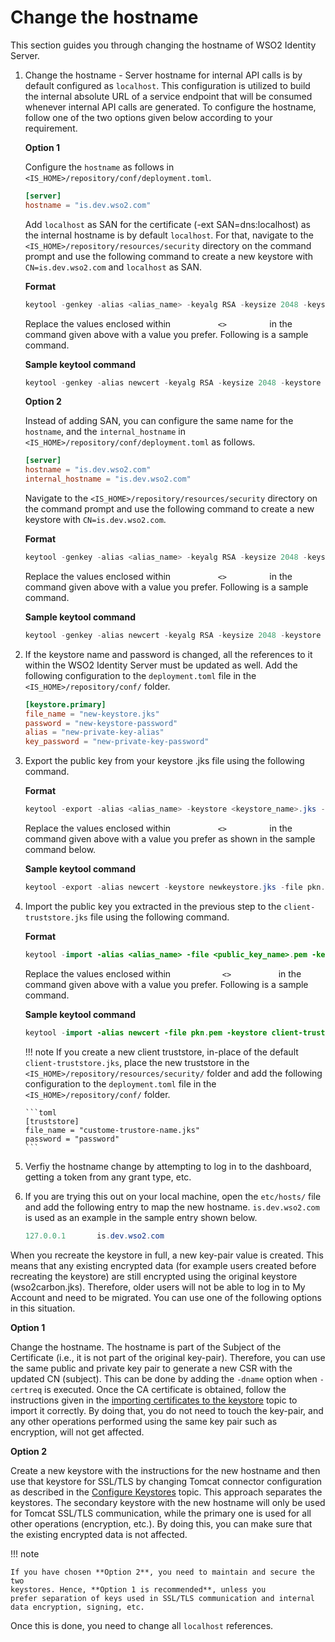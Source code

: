 # Change the hostname

This section guides you through changing the hostname of WSO2 Identity Server.

1.  Change the hostname - Server hostname for internal API calls is by default configured as `localhost`. This configuration is utilized 
    to build the internal absolute URL of a service endpoint that will be consumed whenever internal API calls are generated. To configure the hostname, follow one of the two options given below
    according to your requirement.

    **Option 1**

    Configure the `hostname` as follows in `<IS_HOME>/repository/conf/deployment.toml`.

    ``` toml
    [server]
    hostname = "is.dev.wso2.com"
    ```
    
    Add `localhost` as SAN for the certificate (-ext SAN=dns:localhost) as the internal hostname is by default 
    `localhost`. For that, navigate to the `<IS_HOME>/repository/resources/security` directory on the command prompt 
    and use the following command to create a new keystore with `CN=is.dev.wso2.com` and `localhost` as SAN.

    **Format**

    ``` java
    keytool -genkey -alias <alias_name> -keyalg RSA -keysize 2048 -keystore <keystore_name>.jks -dname "CN=<hostname>, OU=<organizational_unit>,O=<organization>,L=<Locality>,S=<State/province>,C=<country_code>" -storepass <keystore_password> -keypass <confirm_keystore_password> -ext SAN=dns:localhost
    ```

    Replace the values enclosed within `           <>          ` in the
    command given above with a value you prefer. Following is a sample command.

    **Sample keytool command**

    ``` java
	keytool -genkey -alias newcert -keyalg RSA -keysize 2048 -keystore newkeystore.jks -dname "CN=is.dev.wso2.com, OU=Is,O=Wso2,L=SL,S=WS,C=LK" -storepass mypassword -keypass mypassword -ext SAN=dns:localhost
    ```
    
    **Option 2**

    Instead of adding SAN, you can configure the same name for the `hostname`, and 
    the `internal_hostname` in `<IS_HOME>/repository/conf/deployment.toml` as follows.

    ``` toml
    [server]
    hostname = "is.dev.wso2.com"
    internal_hostname = "is.dev.wso2.com"
    ``` 

    Navigate to the `<IS_HOME>/repository/resources/security` directory on the command prompt and
    use the following command to create a new keystore with `CN=is.dev.wso2.com`.

    **Format**

    ``` java
    keytool -genkey -alias <alias_name> -keyalg RSA -keysize 2048 -keystore <keystore_name>.jks -dname "CN=<hostname>, OU=<organizational_unit>,O=<organization>,L=<Locality>,S=<State/province>,C=<country_code>" -storepass <keystore_password> -keypass <confirm_keystore_password>
    ```

    Replace the values enclosed within `           <>          ` in the
    command given above with a value you prefer. Following is a sample command.

    **Sample keytool command**

    ``` java
    keytool -genkey -alias newcert -keyalg RSA -keysize 2048 -keystore newkeystore.jks -dname "CN=is.dev.wso2.com, OU=Is,O=Wso2,L=SL,S=WS,C=LK" -storepass mypassword -keypass mypassword
    ```

2.  If the keystore name and password is changed, all the references to
    it within the WSO2 Identity Server must be updated as well. Add
    the following configuration to the `deployment.toml` file in the
    `<IS_HOME>/repository/conf/` folder.

    ``` toml
    [keystore.primary]
    file_name = "new-keystore.jks"
    password = "new-keystore-password"
    alias = "new-private-key-alias"
    key_password = "new-private-key-password"
    ```

3.  Export the public key from your keystore .jks file using the
    following command.

    **Format**

    ``` java
    keytool -export -alias <alias_name> -keystore <keystore_name>.jks -file <public_key_name>.pem
    ```

    Replace the values enclosed within `           <>          ` in the
    command given above with a value you prefer as shown in the sample
    command below.

    **Sample keytool command**

    ``` java
    keytool -export -alias newcert -keystore newkeystore.jks -file pkn.pem
    ```

4.  Import the public key you extracted in the previous step to the `
    client-truststore.jks ` file using the following command. 

    **Format**

    ``` java
    keytool -import -alias <alias_name> -file <public_key_name>.pem -keystore client-truststore.jks -storepass <keystore_password>
    ```

    Replace the values enclosed within `            <>           ` in the
    command given above with a value you prefer. Following is a sample command.

    **Sample keytool command**

    ``` java
    keytool -import -alias newcert -file pkn.pem -keystore client-truststore.jks -storepass wso2carbon
    ```

    !!! note
        If you create a new client truststore, in-place of the
        default `client-truststore.jks`, place the new truststore in
        the `<IS_HOME>/repository/resources/security/` folder and add the following
        configuration to the `deployment.toml` file in the `<IS_HOME>/repository/conf/`
        folder. 
        
        ```toml
        [truststore]
        file_name = "custome-trustore-name.jks" 
        password = "password" 
        ```

5.  Verfiy the hostname change by attempting to log in to the dashboard,
    getting a token from any grant type, etc.

6.  If you are trying this out on your local machine, open the `etc/hosts/`
    file and add the following entry to map the new hostname. `is.dev.wso2.com` is used as an example in the sample entry shown
    below.

    ``` java
    127.0.0.1       is.dev.wso2.com
    ```

When you recreate the keystore in full, a new key-pair value
is created. This means that any existing encrypted data (for example
users created before recreating the keystore) are still encrypted
using the original keystore (wso2carbon.jks). Therefore, older
users will not be able to log in to My Account and need to be migrated.
You can use one of the following options in this situation.

**Option 1**

Change the hostname. The hostname is part of the Subject of the
Certificate (i.e., it is not part of the original key-pair). Therefore,
you can use the same public and private key pair to generate a new CSR
with the updated CN (subject). This can be done by adding the `-dname`
option when `-certreq` is executed. Once the CA certificate is obtained,
follow the instructions given in the [importing certificates to the
keystore](../../../deploy/security/create-new-keystores/#step-2-import-certificates-to-the-keystore) topic to import it correctly. By doing that, you do
not need to touch the key-pair, and any other operations performed using
the same key pair such as encryption, will not get affected.

**Option 2**

Create a new keystore with the instructions for the new hostname and then use that keystore for
SSL/TLS by changing Tomcat connector configuration as described in the
[Configure Keystores](../../../deploy/security/configure-keystores-in-wso2-products/) topic. This approach
separates the keystores. The secondary keystore with the new hostname
will only be used for Tomcat SSL/TLS communication, while the primary
one is used for all other operations (encryption, etc.). By doing this,
you can make sure that the existing encrypted data is not affected.

!!! note
    
    If you have chosen **Option 2**, you need to maintain and secure the two
    keystores. Hence, **Option 1 is recommended**, unless you
    prefer separation of keys used in SSL/TLS communication and internal
    data encryption, signing, etc.
    

Once this is done, you need to change all `localhost` references.  

